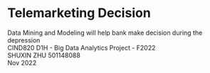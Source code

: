 # Telemarketing Decision
Data Mining and Modeling will help bank make decision during the depression
 <br />
CIND820 D1H - Big Data Analytics Project - F2022
 <br />
SHUXIN ZHU 501148088
 <br />
Nov 2022
 <br />
